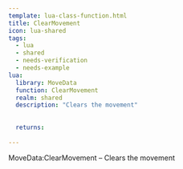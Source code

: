 ```yaml
---
template: lua-class-function.html
title: ClearMovement
icon: lua-shared
tags:
  - lua
  - shared
  - needs-verification
  - needs-example
lua:
  library: MoveData
  function: ClearMovement
  realm: shared
  description: "Clears the movement"
  
  
  returns:
    
---
```


<div class="lua__search__keywords">
MoveData:ClearMovement &#x2013; Clears the movement
</div>
